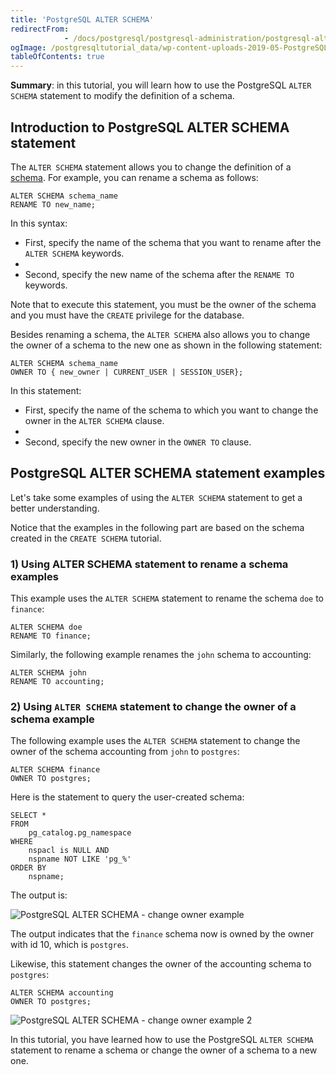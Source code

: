 ```yaml
---
title: 'PostgreSQL ALTER SCHEMA'
redirectFrom: 
            - /docs/postgresql/postgresql-administration/postgresql-alter-schema/
ogImage: /postgresqltutorial_data/wp-content-uploads-2019-05-PostgreSQL-ALTER-SCHEMA-change-owner-example.png
tableOfContents: true
---
```



**Summary**: in this tutorial, you will learn how to use the PostgreSQL `ALTER SCHEMA` statement to modify the definition of a schema.





## Introduction to PostgreSQL ALTER SCHEMA statement





The `ALTER SCHEMA` statement allows you to change the definition of a [schema](https://www.postgresqltutorial.com/postgresql-administration/postgresql-schema/). For example, you can rename a schema as follows:





```
ALTER SCHEMA schema_name
RENAME TO new_name;
```





In this syntax:





- First, specify the name of the schema that you want to rename after the `ALTER SCHEMA` keywords.
-
- Second, specify the new name of the schema after the `RENAME TO` keywords.





Note that to execute this statement, you must be the owner of the schema and you must have the `CREATE` privilege for the database.





Besides renaming a schema, the `ALTER SCHEMA` also allows you to change the owner of a schema to the new one as shown in the following statement:





```
ALTER SCHEMA schema_name
OWNER TO { new_owner | CURRENT_USER | SESSION_USER};
```





In this statement:





- First, specify the name of the schema to which you want to change the owner in the `ALTER SCHEMA` clause.
-
- Second, specify the new owner in the `OWNER TO` clause.





## PostgreSQL ALTER SCHEMA statement examples





Let's take some examples of using the `ALTER SCHEMA` statement to get a better understanding.





Notice that the examples in the following part are based on the schema created in the `CREATE SCHEMA` tutorial.





### 1) Using ALTER SCHEMA statement to rename a schema examples





This example uses the `ALTER SCHEMA` statement to rename the schema `doe` to `finance`:





```
ALTER SCHEMA doe
RENAME TO finance;
```





Similarly, the following example renames the `john` schema to accounting:





```
ALTER SCHEMA john
RENAME TO accounting;
```





### 2) Using `ALTER SCHEMA` statement to change the owner of a schema example





The following example uses the `ALTER SCHEMA` statement to change the owner of the schema accounting from `john` to `postgres`:





```
ALTER SCHEMA finance
OWNER TO postgres;
```





Here is the statement to query the user-created schema:





```
SELECT *
FROM
    pg_catalog.pg_namespace
WHERE
    nspacl is NULL AND
    nspname NOT LIKE 'pg_%'
ORDER BY
    nspname;
```





The output is:





![PostgreSQL ALTER SCHEMA - change owner example](/postgresqltutorial_data/wp-content-uploads-2019-05-PostgreSQL-ALTER-SCHEMA-change-owner-example.png)





The output indicates that the `finance` schema now is owned by the owner with id 10, which is `postgres`.





Likewise, this statement changes the owner of the accounting schema to `postgres`:





```
ALTER SCHEMA accounting
OWNER TO postgres;
```





![PostgreSQL ALTER SCHEMA - change owner example 2](/postgresqltutorial_data/wp-content-uploads-2019-05-PostgreSQL-ALTER-SCHEMA-change-owner-example-2.png)





In this tutorial, you have learned how to use the PostgreSQL `ALTER SCHEMA` statement to rename a schema or change the owner of a schema to a new one.


